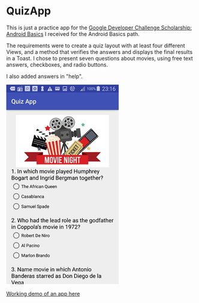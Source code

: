 # QuizApp

This is just a practice app for the <a href="https://www.udacity.com/google-scholarships">Google Developer Challenge Scholarship: Android Basics</a> I received for the Android Basics path. 

The requirements were to create a quiz layout with at least four different Views, and a method that verifies the answers and displays the final results in a Toast. I chose to present seven questions about movies, using free text answers, checkboxes, and radio buttons.

I also added answers in "help".

![alt text](https://raw.githubusercontent.com/AleksandraWozniak/QuizApp/master/Screenshot_2017-12-30-23-16-39.png)

<a href="https://www.youtube.com/watch?v=K3oxOhSgoVA&feature=youtu.be">Working demo of an app here</a>
